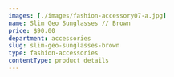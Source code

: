 ```yaml
---
images: [./images/fashion-accessory07-a.jpg]
name: Slim Geo Sunglasses // Brown
price: $90.00
department: accessories
slug: slim-geo-sunglasses-brown
type: fashion-accessories
contentType: product details
---
```

